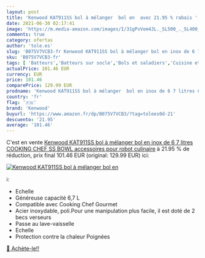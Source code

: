 ```yaml
---
layout: post
title: 'Kenwood KAT911SS bol à mélanger  bol en  avec 21.95 % rabais '
date: 2021-06-30 02:17:41
image: 'https://m.media-amazon.com/images/I/31gPvVom4JL._SL500_._SL400_.jpg'
comments: true
category: ofertas
author: 'tole.es'
slug: 'B075V7VCB3-fr Kenwood KAT911SS bol à mélanger bol en inox de 6 7 litres...'
sku: 'B075V7VCB3-fr'
tags: [ 'Batteurs','Batteurs sur socle','Bols et saladiers','Cuisine et Maison','Mixeurs, batteurs et robots multifonctions','Petit électroménager','Vaisselle et arts de la table','Vaisselle et plats de service','kenwood', ]
actualPrice: 101.46 EUR
currency: EUR
price: 101.46
comparePrice: 129.99 EUR
prodname: 'Kenwood KAT911SS bol à mélanger  bol en inox de 6 7 litres COOKING CHEF SS BOWL  accessoires pour robot culinaire'
country: 'fr'
flag: '🇫🇷'
brand: 'Kenwood'
buyurl: 'https://www.amazon.fr/dp/B075V7VCB3/?tag=tolees0d-21'
descuento: '21.95'
average: '101.46'
---
```


C'est en vente [Kenwood KAT911SS bol à mélanger  bol en inox de 6 7 litres COOKING CHEF SS BOWL  accessoires pour robot culinaire](https://www.amazon.fr/dp/B075V7VCB3/?tag=tolees0d-21)  à  21.95 % de réduction, prix final  101.46 EUR (original: 129.99 EUR) ici:

[![Kenwood KAT911SS bol à mélanger  bol en ](https://m.media-amazon.com/images/I/31gPvVom4JL._SL500_._SL400_.jpg)](https://www.amazon.fr/dp/B075V7VCB3/?tag=tolees0d-21)

ℹ️:

- Echelle
- Généreuse capacité 6,7 L
- Compatible avec Cooking Chef Gourmet
- Acier inoxydable, poli.Pour une manipulation plus facile, il est doté de 2 becs verseurs
- Passe au lave-vaisselle
- Echelle
- Protection contre la chaleur Poignées

[🛒 Achète-le!!](https://www.amazon.fr/dp/B075V7VCB3/?tag=tolees0d-21)
